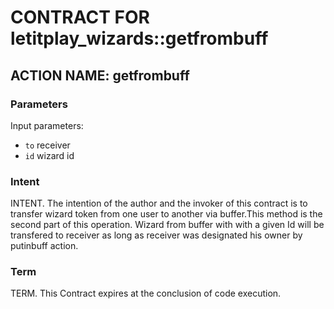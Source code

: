 # CONTRACT FOR letitplay_wizards::getfrombuff

## ACTION NAME: getfrombuff

### Parameters
Input parameters:

* `to` receiver
* `id` wizard id

### Intent
INTENT. The intention of the author and the invoker of this contract is to transfer wizard token from one user to another via buffer.This method is the second part of this operation. Wizard from buffer with with a given Id will be transfered to receiver as long as receiver was designated his owner by putinbuff action. 

### Term
TERM. This Contract expires at the conclusion of code execution.